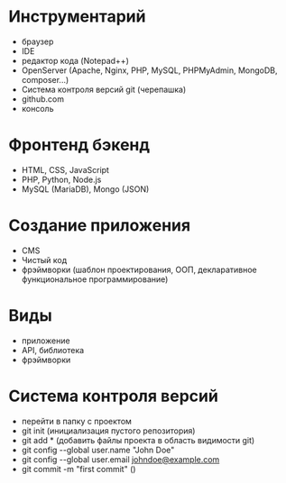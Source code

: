# Инструментарий
- браузер
- IDE
- редактор кода (Notepad++)
- OpenServer (Apache, Nginx, PHP, MySQL, PHPMyAdmin, MongoDB, composer...)
- Система контроля версий git (черепашка)
- github.com
- консоль

# Фронтенд бэкенд
- HTML, CSS, JavaScript
- PHP, Python, Node.js
- MySQL (MariaDB), Mongo (JSON)

# Создание приложения
- CMS 
- Чистый код
- фрэймворки (шаблон проектирования, ООП, декларативное функциональное программирование)

# Виды
- приложение
- API, библиотека
- фрэймворки

# Система контроля версий
- перейти в папку с проектом
- git init (инициализация пустого репозитория)
- git add * (добавить файлы проекта в область видимости git)
- git config --global user.name "John Doe"
- git config --global user.email johndoe@example.com
- git commit -m "first commit" ()